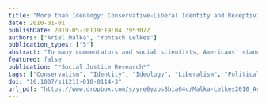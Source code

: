 ```yaml
---
title: "More than Ideology: Conservative-Liberal Identity and Receptivity to Political Cues"
date: 2010-01-01
publishDate: 2019-05-30T19:19:04.795307Z
authors: ["Ariel Malka", "Yphtach Lelkes"]
publication_types: ["5"]
abstract: "To many commentators and social scientists, Americans' stances on political issues are to an important extent driven by an underlying conservative–liberal ideological dimension. Self-identification as conservative vs. liberal is regarded as a marker of this dimension. However, past research has not thoroughly distinguished between ideological identity (a self-categorization) and ideology (an integrated value system). This research evaluates the thesis that conservative–liberal identity functions as a readiness to adopt beliefs and attitudes about newly politicized issues that one is told are consistent with the socially prescribed meaning of conservatism–liberalism. In Study 1, conservative–liberal identity, measured in 2000, had an independent prospective effect on support for invading Iraq in 2002 and support for the Iraq war in 2004, controlling for substantive ideology, party identity, and demographics. In Study 2, conservative- and liberal-identifiers adopted stances on farm subsidy policy based on randomly varied cues indicating which ideological group supports which stance. This cue-based influence was mediated by adoption of attitude-supportive beliefs. Discussion addresses the joint impact of political discourse and identity-based social influence on the organization of political attitudes. [ABSTRACT FROM AUTHOR]"
featured: false
publication: "*Social Justice Research*"
tags: ["Conservatism", "Identity", "Ideology", "Liberalism", "Political attitudes", "Social influence"]
doi: "10.1007/s11211-010-0114-3"
url_pdf: "https://www.dropbox.com/s/yre6yzps8bia64c/Malka-Lelkes2010_Article_MoreThanIdeologyConservativeLi.pdf?dl=1"
---
```


